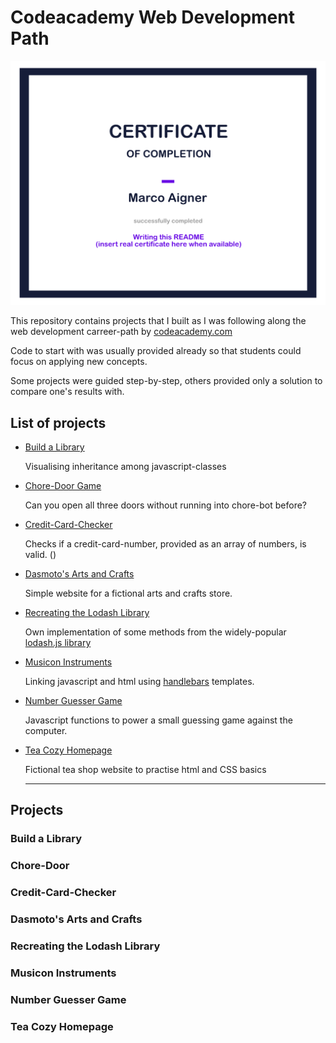 # Codeacademy Web Development Path

<div style="text-align: center"><img src="./certificate/readme-certificate.jpg" "></div>

This repository contains projects that I built as I was following along the web development carreer-path by <a href="https://www.codecademy.com/" target="_blank">codeacademy.com</a>

Code to start with was usually provided already so that students could focus on applying new concepts.

Some projects were guided step-by-step, others provided only a solution to compare one's results with.

## List of projects

- <a href="#library">Build a Library</a>

  Visualising inheritance among javascript-classes   

- <a href="#chore-door">Chore-Door Game</a>

    Can you open all three doors without running into chore-bot before?
- <a href="#credit-card-checker">Credit-Card-Checker</a>

    Checks if a credit-card-number, provided as an array of numbers, is valid. ()
- <a href="#dasmoto">Dasmoto's Arts and Crafts</a>

    Simple website for a fictional arts and crafts store.
- <a href="#lodash">Recreating the Lodash Library</a>

    Own implementation of some methods from the widely-popular <a href="https://lodash.com/" target="_blank">lodash.js library</a>
- <a href="#musicon">Musicon Instruments</a>

    Linking javascript and html using <a href="https://handlebarsjs.com/" target="_blank">handlebars</a> templates.
- <a href="#number-guesser">Number Guesser Game</a>

    Javascript functions to power a small guessing game against the computer.
- <a href="#tea-cozy">Tea Cozy Homepage</a>

    Fictional tea shop website to practise html and CSS basics


    ---


## Projects

<h3 id="library">Build a Library</h3>

<h3 id="chore-door">Chore-Door</h3>

<h3 id="credit-card-checker">Credit-Card-Checker</h3>

<h3 id="dasmoto">Dasmoto's Arts and Crafts</h3>

<h3 id="lodash">Recreating the Lodash Library</h3>

<h3 id="musicon">Musicon Instruments</h3>

<h3 id="number-guesser">Number Guesser Game</h3>

<h3 id="tea-cozy">Tea Cozy Homepage</h3>

